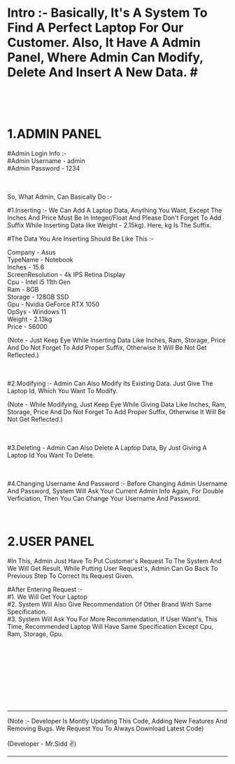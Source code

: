 # Intro :- Basically, It's A System To Find A Perfect Laptop For Our Customer. Also, It Have A Admin Panel, Where Admin Can Modify, Delete  And Insert A New Data. #<br><br><br>





# 1.ADMIN PANEL #

#Admin Login Info :-<br>
#Admin Username - admin<br>
#Admin Password - 1234<br><br><br>



So, What Admin, Can Basically Do :-<br>

#1.Inserting :- We Can Add A Laptop Data, Anything You Want, Except The Inches And Price Must Be In Integer/Float And Please Don't Forget To Add Suffix While Inserting Data like Weight - 2.15kg). Here, kg Is The Suffix. <br>

#The Data You Are Inserting Should Be Like This :-<br>

Company - Asus<br>
TypeName - Notebook<br>
Inches - 15.6<br>
ScreenResolution - 4k IPS Retina Display<br>
Cpu - Intel i5 11th Gen<br>
Ram - 8GB<br>
Storage - 128GB SSD<br>
Gpu - Nvidia GeForce RTX 1050<br>
OpSys - Windows 11<br>
Weight - 2.13kg<br>
Price - 56000<br>

(Note - Just Keep Eye While Inserting Data Like Inches, Ram, Storage, Price And Do Not Forget To Add Proper Suffix, Otherwise It Will Be Not Get Reflected.)<br><br><br>



#2.Modifying :- Admin Can Also Modify Its Existing Data. Just Give The Laptop Id, Which You Want To Modify.<br>

(Note - While Modifying, Just Keep Eye While Giving Data Like Inches, Ram, Storage, Price And Do Not Forget To Add Proper Suffix, Otherwise It Will Be Not Get Reflected.)<br><br><br>



#3.Deleting - Admin Can Also Delete A Laptop Data, By Just Giving A Laptop Id You Want To Delete.<br><br><br>



#4.Changing Username And Password :- Before Changing Admin Username And Password, System Will Ask Your Current Admin Info Again, For Double Verficiation, Then You Can Change Your Username And Password.<br><br><br>





# 2.USER PANEL #

#In This, Admin Just Have To Put Customer's Request To The System And We Will Get Result, While Putting User Request's, Admin Can Go Back To Previous Step To Correct Its Request Given.<br>

#After Entering Request :-<br>
#1. We Will Get Your Laptop<br>
#2. System Will Also Give Recommendation Of Other Brand With Same Specification.<br>
#3. System Will Ask You For More Recommendation, If User Want's, This Time, Recommended Laptop Will Have Same Specification Except Cpu, Ram, Storage, Gpu.<br><br><br><br><br><br><br><br><br><br>




______________________________________________________________________________________________________________________________________
(Note :- Developer Is Montly Updating This Code, Adding New Features And Removing Bugs. We Request You To Always Download Latest Code)<br><br>
(Developer - Mr.Sidd ✌)
______________________________________________________________________________________________________________________________________
